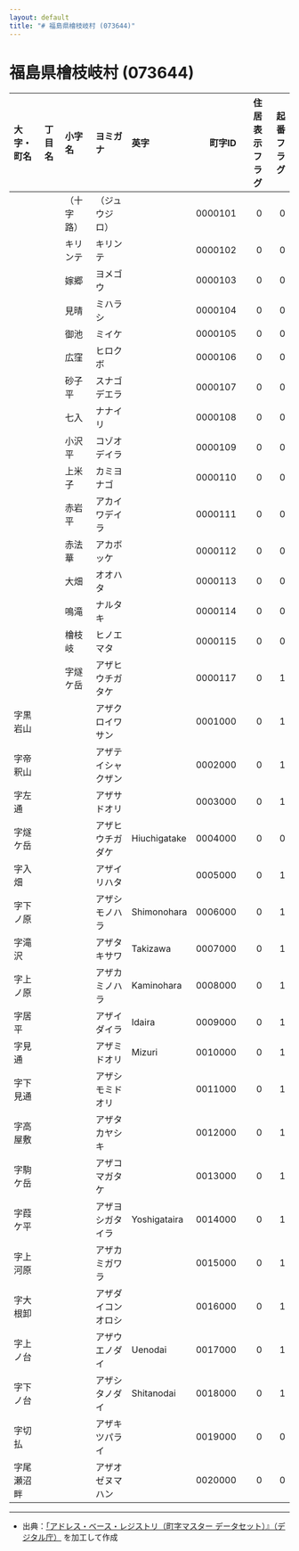 ```yaml
---
layout: default
title: "# 福島県檜枝岐村 (073644)"
---
```


# 福島県檜枝岐村 (073644)

| 大字・町名 | 丁目名 | 小字名 | ヨミガナ | 英字 | 町字ID | 住居表示フラグ | 起番フラグ |
|:--------|:------|:------|:-----------------|:---------------------|--------:|----------:|--------:|
|  |  | （十字路） | （ジュウジロ） |  | 0000101 | 0 | 0 |
|  |  | キリンテ | キリンテ |  | 0000102 | 0 | 0 |
|  |  | 嫁郷 | ヨメゴウ |  | 0000103 | 0 | 0 |
|  |  | 見晴 | ミハラシ |  | 0000104 | 0 | 0 |
|  |  | 御池 | ミイケ |  | 0000105 | 0 | 0 |
|  |  | 広窪 | ヒロクボ |  | 0000106 | 0 | 0 |
|  |  | 砂子平 | スナゴデエラ |  | 0000107 | 0 | 0 |
|  |  | 七入 | ナナイリ |  | 0000108 | 0 | 0 |
|  |  | 小沢平 | コゾオデイラ |  | 0000109 | 0 | 0 |
|  |  | 上米子 | カミヨナゴ |  | 0000110 | 0 | 0 |
|  |  | 赤岩平 | アカイワデイラ |  | 0000111 | 0 | 0 |
|  |  | 赤法華 | アカボッケ |  | 0000112 | 0 | 0 |
|  |  | 大畑 | オオハタ |  | 0000113 | 0 | 0 |
|  |  | 鳴滝 | ナルタキ |  | 0000114 | 0 | 0 |
|  |  | 檜枝岐 | ヒノエマタ |  | 0000115 | 0 | 0 |
|  |  | 字燧ケ岳 | アザヒウチガタケ |  | 0000117 | 0 | 1 |
| 字黒岩山 |  |  | アザクロイワサン |  | 0001000 | 0 | 1 |
| 字帝釈山 |  |  | アザテイシャクザン |  | 0002000 | 0 | 1 |
| 字左通 |  |  | アザサドオリ |  | 0003000 | 0 | 1 |
| 字燧ケ岳 |  |  | アザヒウチガダケ | Hiuchigatake | 0004000 | 0 | 0 |
| 字入畑 |  |  | アザイリハタ |  | 0005000 | 0 | 1 |
| 字下ノ原 |  |  | アザシモノハラ | Shimonohara | 0006000 | 0 | 1 |
| 字滝沢 |  |  | アザタキサワ | Takizawa | 0007000 | 0 | 1 |
| 字上ノ原 |  |  | アザカミノハラ | Kaminohara | 0008000 | 0 | 1 |
| 字居平 |  |  | アザイダイラ | Idaira | 0009000 | 0 | 1 |
| 字見通 |  |  | アザミドオリ | Mizuri | 0010000 | 0 | 1 |
| 字下見通 |  |  | アザシモミドオリ |  | 0011000 | 0 | 1 |
| 字高屋敷 |  |  | アザタカヤシキ |  | 0012000 | 0 | 1 |
| 字駒ケ岳 |  |  | アザコマガタケ |  | 0013000 | 0 | 1 |
| 字葭ケ平 |  |  | アザヨシガタイラ | Yoshigataira | 0014000 | 0 | 1 |
| 字上河原 |  |  | アザカミガワラ |  | 0015000 | 0 | 1 |
| 字大根卸 |  |  | アザダイコンオロシ |  | 0016000 | 0 | 1 |
| 字上ノ台 |  |  | アザウエノダイ | Uenodai | 0017000 | 0 | 1 |
| 字下ノ台 |  |  | アザシタノダイ | Shitanodai | 0018000 | 0 | 1 |
| 字切払 |  |  | アザキツパライ |  | 0019000 | 0 | 0 |
| 字尾瀬沼畔 |  |  | アザオゼヌマハン |  | 0020000 | 0 | 0 |

---

- 出典：[「アドレス・ベース・レジストリ（町字マスター データセット）』（デジタル庁）](https://www.digital.go.jp/policies/base_registry_address/) を加工して作成